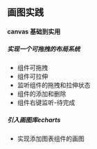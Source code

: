 ## 画图实践

#### canvas 基础到实用



##### 实现一个可拖拽的布局系统
- 组件可拖拽
- 组件可拉伸
- 监听组件的拖拽和拉伸状态
- 组件的添加和删除
- 组件右键监听-待完成

##### 引入画图库echarts
- 实现添加图表组件的画图
